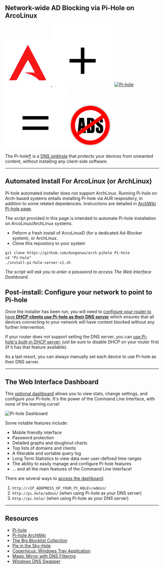 ## Network-wide AD Blocking via Pi-Hole on ArcoLinux

<p align="left">

<a href="http://www.arcolinux.com" alt="ArcoLinux">
<img src=".scrots/arcolinux_website.png" width="150" height="150" alt="Pi-hole">
</a>
<img src=".scrots/plus.png">
<a href="https://pi-hole.net">
<img src="https://pi-hole.github.io/graphics/Vortex/Vortex_with_text.png" width="100" height="205" alt="Pi-hole"> 
</a> 
<img src=".scrots/equal.png"> 
<img src=".scrots/adblocking.jpg" width="150" height="150" alt="No Ads">

<br/>

</p>

The Pi-hole[®](https://pi-hole.net/trademark-rules-and-brand-guidelines/) is a [DNS sinkhole](https://en.wikipedia.org/wiki/DNS_Sinkhole) that protects your devices from unwanted content, without installing any client-side software.

-----

## Automated Install For ArcoLinux (or ArchLinux)
Pi-hole automated installer does not support ArchLinux. Running Pi-hole on Arch-based systems entails installing Pi-hole via AUR respository, in addition to some related depedencies. Instructions are detailed in <a href="https://wiki.archlinux.org/index.php/Pi-hole">ArchWiki Pi-hole page</a>.

The script provided in this page is intended to automate Pi-hole installation on ArcoLinux/ArchLinux systems. 

- Peform a fresh install of ArcoLinuxD (for a dedicated Ad-Blocker system), or ArchLinux.
- Clone this repository to your system 
```
git clone https://github.com/dunganau/arch-pihole Pi-hole
cd "Pi-hole"
./install-pi-hole-server-v1.sh
```
_The script will ask you to enter a password to access The Web Interface Dashboard._

## Post-install: Configure your network to point to Pi-hole

Once the installer has been run, you will need to [configure your router to have **DHCP clients use Pi-hole as their DNS server**](https://discourse.pi-hole.net/t/how-do-i-configure-my-devices-to-use-pi-hole-as-their-dns-server/245) which ensures that all devices connecting to your network will have content blocked without any further intervention.

If your router does not support setting the DNS server, you can [use Pi-hole's built-in DHCP server](https://discourse.pi-hole.net/t/how-do-i-use-pi-holes-built-in-dhcp-server-and-why-would-i-want-to/3026); just be sure to disable DHCP on your router first (if it has that feature available).

As a last resort, you can always manually set each device to use Pi-hole as their DNS server.

-----

## The Web Interface Dashboard
This [optional dashboard](https://github.com/pi-hole/AdminLTE) allows you to view stats, change settings, and configure your Pi-hole. It's the power of the Command Line Interface, with none of the learning curve!

<img src="https://pi-hole.github.io/graphics/Screenshots/pihole-dashboard.png"  alt="Pi-hole Dashboard"/></a>

Some notable features include:
* Mobile friendly interface
* Password protection
* Detailed graphs and doughnut charts
* Top lists of domains and clients
* A filterable and sortable query log
* Long Term Statistics to view data over user-defined time ranges
* The ability to easily manage and configure Pi-hole features
* ... and all the main features of the Command Line Interface!

There are several ways to [access the dashboard](https://discourse.pi-hole.net/t/how-do-i-access-pi-holes-dashboard-admin-interface/3168):

1. `http://<IP_ADDPRESS_OF_YOUR_PI_HOLE>/admin/`
2. `http://pi.hole/admin/` (when using Pi-hole as your DNS server)
3. `http://pi.hole/` (when using Pi-hole as your DNS server)

-----

## Resources
- [Pi-hole](https://pi-hole.net)
- [Pi-hole ArchWiki](https://wiki.archlinux.org/index.php/Pi-hole)
- [The Big Blocklist Collection](https://wally3k.github.io)
- [Pie in the Sky-Hole](https://dlaa.me/blog/post/skyhole)
- [Copernicus: Windows Tray Application](https://github.com/goldbattle/copernicus)
- [Magic Mirror with DNS Filtering](https://zonksec.com/blog/magic-mirror-dns-filtering/#dnssoftware)
- [Windows DNS Swapper](https://github.com/roots84/DNS-Swapper)
